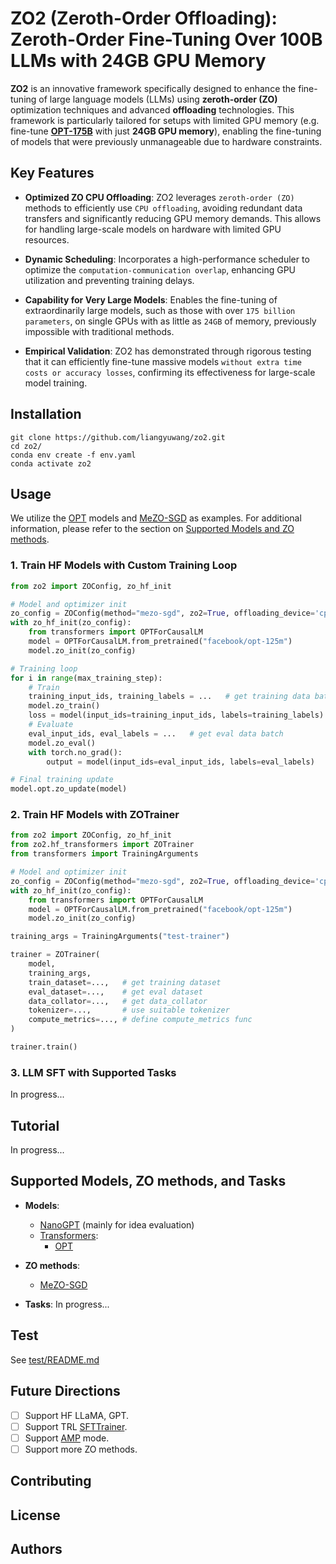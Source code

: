 # ZO2 (Zeroth-Order Offloading): Zeroth-Order Fine-Tuning Over 100B LLMs with 24GB GPU Memory

**ZO2** is an innovative framework specifically designed to enhance the fine-tuning of large language models (LLMs) using **zeroth-order (ZO)** optimization techniques and advanced **offloading** technologies. This framework is particularly tailored for setups with limited GPU memory (e.g. fine-tune **[OPT-175B](https://arxiv.org/abs/2205.01068)** with just **24GB GPU memory**), enabling the fine-tuning of models that were previously unmanageable due to hardware constraints.

## Key Features

- **Optimized ZO CPU Offloading**: ZO2 leverages `zeroth-order (ZO)` methods to efficiently use `CPU offloading`, avoiding redundant data transfers and significantly reducing GPU memory demands. This allows for handling large-scale models on hardware with limited GPU resources.

- **Dynamic Scheduling**: Incorporates a high-performance scheduler to optimize the `computation-communication overlap`, enhancing GPU utilization and preventing training delays.

- **Capability for Very Large Models**: Enables the fine-tuning of extraordinarily large models, such as those with over `175 billion parameters`, on single GPUs with as little as `24GB` of memory, previously impossible with traditional methods.

- **Empirical Validation**: ZO2 has demonstrated through rigorous testing that it can efficiently fine-tune massive models `without extra time costs or accuracy losses`, confirming its effectiveness for large-scale model training.

## Installation

```shell
git clone https://github.com/liangyuwang/zo2.git
cd zo2/
conda env create -f env.yaml
conda activate zo2
```

## Usage

We utilize the [OPT](https://arxiv.org/abs/2205.01068) models and [MeZO-SGD](https://arxiv.org/abs/2305.17333) as examples. For additional information, please refer to the section on [Supported Models and ZO methods](#supported-models-zo-methods-and-tasks).

### 1. Train HF Models with Custom Training Loop

```python
from zo2 import ZOConfig, zo_hf_init

# Model and optimizer init
zo_config = ZOConfig(method="mezo-sgd", zo2=True, offloading_device='cpu', working_device='cuda', lr=1e-5)
with zo_hf_init(zo_config):
    from transformers import OPTForCausalLM
    model = OPTForCausalLM.from_pretrained("facebook/opt-125m")
    model.zo_init(zo_config)

# Training loop
for i in range(max_training_step):
    # Train
    training_input_ids, training_labels = ...   # get training data batch
    model.zo_train()
    loss = model(input_ids=training_input_ids, labels=training_labels)
    # Evaluate
    eval_input_ids, eval_labels = ...   # get eval data batch
    model.zo_eval()     
    with torch.no_grad():
        output = model(input_ids=eval_input_ids, labels=eval_labels)

# Final training update
model.opt.zo_update(model)
```

### 2. Train HF Models with ZOTrainer

```python
from zo2 import ZOConfig, zo_hf_init
from zo2.hf_transformers import ZOTrainer
from transformers import TrainingArguments

# Model and optimizer init
zo_config = ZOConfig(method="mezo-sgd", zo2=True, offloading_device='cpu', working_device='cuda', lr=1e-5)
with zo_hf_init(zo_config):
    from transformers import OPTForCausalLM
    model = OPTForCausalLM.from_pretrained("facebook/opt-125m")
    model.zo_init(zo_config)

training_args = TrainingArguments("test-trainer")

trainer = ZOTrainer(
    model,
    training_args,
    train_dataset=...,   # get training dataset
    eval_dataset=...,    # get eval dataset
    data_collator=...,   # get data_collator
    tokenizer=...,       # use suitable tokenizer
    compute_metrics=..., # define compute_metrics func
)

trainer.train()
```

### 3. LLM SFT with Supported Tasks

In progress...

## Tutorial

In progress...

## Supported Models, ZO methods, and Tasks

- **Models**: 
    * [NanoGPT](https://github.com/karpathy/build-nanogpt/blob/master/train_gpt2.py)   (mainly for idea evaluation)
    * [Transformers](https://github.com/huggingface/transformers):
        * [OPT](https://arxiv.org/abs/2205.01068)

- **ZO methods**:
    * [MeZO-SGD](https://arxiv.org/abs/2305.17333)

- **Tasks**: In progress...

## Test

See [test/README.md](test/README.md)

## Future Directions

- [ ] Support HF LLaMA, GPT.
- [ ] Support TRL [SFTTrainer](https://huggingface.co/docs/trl/sft_trainer).
- [ ] Support [AMP](https://pytorch.org/tutorials/recipes/recipes/amp_recipe.html) mode.
- [ ] Support more ZO methods.

## Contributing

## License

## Authors